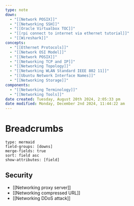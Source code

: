 ```yaml
---
type: note
down:
  - "[[Network POSIX]]"
  - "[[Networking SSH]]"
  - "[[Oracle Virtualbox TOC]]"
  - "[[rpi connect to internet via ethernet tutorial]]"
  - "[[Wireshark]]"
concepts:
  - "[[Ethernet Protocols]]"
  - "[[Network OSI Model]]"
  - "[[Network POSIX]]"
  - "[[Networking TCP and IP]]"
  - "[[Networking Topology]]"
  - "[[Networking WLAN Standard IEEE 802 11]]"
  - "[[Ubuntu Network Interface Names]]"
  - "[[Networking Storage]]"
components:
  - "[[Networking Terminology]]"
  - "[[Networking Tools]]"
date created: Tuesday, August 20th 2024, 2:05:33 pm
date modified: Monday, December 2nd 2024, 11:44:22 am
---
```


# Breadcrumbs

```breadcrumbs
type: mermaid
field-groups: [downs]
merge-fields: true
sort: field asc
show-attributes: [field]
```

## Security

- [[Networking proxy server]]
- [[Networking compressed URL]]
- [[Networking DDoS attack]]
